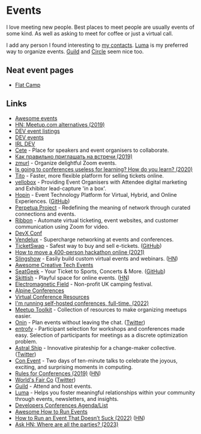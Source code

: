 # Events

I love meeting new people. Best places to meet people are usually events of some kind. As well as asking to meet for coffee or just a virtual call.

I add any person I found interesting to [my contacts](../macOS/apps/contacts.md). [Luma](https://lu.ma/) is my preferred way to organize events. [Guild](https://beta.guild.host/) and [Circle](https://circle.so/) seem nice too.

## Neat event pages

- [Flat Camp](https://flatcamp.com/)

## Links

- [Awesome events](https://github.com/learn-anything/events)
- [HN: Meetup.com alternatives (2019)](https://news.ycombinator.com/item?id=21257661)
- [DEV event listings](https://dev.to/listings/events)
- [DEV events](https://dev.to/events)
- [IRL DEV](https://irl.dev/)
- [Cete](https://cete.io/) - Place for speakers and event organisers to collaborate.
- [Как правильно приглашать на встречи (2019)](http://sergeykorol.ru/blog/meeting-call/)
- [zmurl](https://zmurl.com/) - Organize delightful Zoom events.
- [Is going to conferences useless for learning? How do you learn? (2020)](https://lobste.rs/s/pznfdh/is_going_conferences_useless_for)
- [Tito](https://ti.to/home) - Faster, more flexible platform for selling tickets online.
- [yellobox](https://www.yellobox.io/) - Providing Event Organisers with Attendee digital marketing and Exhibitor lead-capture 'in a box'.
- [Hopin](https://hopin.com/) - Event Technology Platform for Virtual, Hybrid, and Online Experiences. ([GitHub](https://github.com/hopin-team))
- [Perpetua Project](https://perpetuaproject.com/) - Redefining the meaning of network through curated connections and events.
- [Ribbon](https://withribbon.com/) - Automate virtual ticketing, event websites, and customer communication using Zoom for video.
- [DevX Conf](https://devxconf.org/)
- [Vendelux](https://vendelux.com/) - Supercharge networking at events and conferences.
- [TicketSwap](https://www.ticketswap.com/) - Safest way to buy and sell e-tickets. ([GitHub](https://github.com/TicketSwap))
- [How to move a 400-person hackathon online (2021)](https://www.juricho.me/posts/online-hackathon/)
- [Slingshow](https://slingshow.com/) - Easily build custom virtual events and webinars. ([HN](https://news.ycombinator.com/item?id=27474808))
- [Awesome Creative Tech Events](https://github.com/danvoyce/awesome-creative-tech-events)
- [SeatGeek](https://seatgeek.com/) - Your Ticket to Sports, Concerts & More. ([GitHub](https://github.com/seatgeek))
- [Skittish](https://skittish.com/) - Playful space for online events. ([HN](https://news.ycombinator.com/item?id=29246232))
- [Electromagnetic Field](https://www.emfcamp.org/) - Non-profit UK camping festival.
- [Alpine Conferences](https://www.alpine-conferences.com/home/#/)
- [Virtual Conference Resources](https://github.com/e8johan/virtual-conf-resources)
- [I'm running self-hosted conferences, full-time. (2022)](https://media.handmade-seattle.com/self-hosted-conference/)
- [Meetup Toolkit](https://github.com/hybridcattt/meetup-toolkit) - Collection of resources to make organizing meetups easier.
- [Onin](https://onin.co/) - Plan events without leaving the chat. ([Twitter](https://twitter.com/onin))
- [entrofy](https://github.com/dhuppenkothen/entrofy) - Participant selection for workshops and conferences made easy. Selection of participants for meetings as a discrete optimization problem.
- [Astral Ship](https://astralship.org/) - Innovative pirateship for a change-maker collective. ([Twitter](https://twitter.com/theastralship))
- [Con Event](https://bangbangcon.com/) - Two days of ten-minute talks to celebrate the joyous, exciting, and surprising moments in computing.
- [Rules for Conferences (2019)](https://milan.cvitkovic.net/writing/rules_for_conferences/) ([HN](https://news.ycombinator.com/item?id=31330643))
- [World's Fair Co](https://www.worldsfair.co/) ([Twitter](https://twitter.com/WorldsFairCo))
- [Guild](https://beta.guild.host/) - Attend and host events.
- [Luma](https://lu.ma/home) - Helps you foster meaningful relationships within your community through events, newsletters, and insights.
- [Developers Conferences Agenda/List](https://github.com/scraly/developers-conferences-agenda)
- [Awesome How to Run Events](https://github.com/redthreadsnet/awesome-how-to-run-events)
- [How to Run an Event That Doesn’t Suck (2022)](https://karmanivero.us/blog/how-to-run-an-event-that-doesnt-suck/) ([HN](https://news.ycombinator.com/item?id=32876804))
- [Ask HN: Where are all the parties? (2023)](https://news.ycombinator.com/item?id=34450096)
